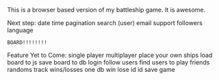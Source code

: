 This is a browser based version of my battleship game.  It is awesome.

Next step:
    date time
    pagination
    search (user)
    email support
    followers
    language
    
    BOARD!!!!!!!!

Feature Yet to Come:
    single player
    multiplayer
        place your own ships
        load board to js
        save board to db
    login
        follow users
        find users to play
            friends
            randoms
        track wins/losses
            one db
                win lose
                id  id
        save game        

